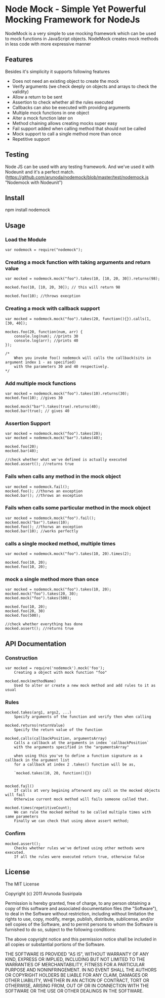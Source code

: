 Node Mock - Simple Yet Powerful Mocking Framework for NodeJs
============================================================

NodeMock is a very simple to use mocking framework which can be used to 
mock functions in JavaScript objects. 
NodeMock creates mock methods in less code with more expressive manner

Features
--------
Besides it's simplicity it supports following features

* Does not need an existing object to create the mock
* Verify arguments (we check deeply on objects and arrays to check the validity)
* Allow a return to be sent
* Assertion to check whether all the rules executed
* Callbacks can also be executed with providing arguments
* Multiple mock functions in one object
* Alter a mock function later on
* Method chaining allows creating mocks super easy
* Fail support added when calling method that should not be called
* Mock support to call a single method more than once
* Repetitive support
	
Testing
-------
Node JS can be used with any testing framework. And we've used it with 
Nodeunit and it's a perfect match.
(https://github.com/arunoda/nodemock/blob/master/test/nodemock.js "Nodemock with Nodeunit")

Install
---------
npm install nodemock

Usage
------

### Load the Module
	var nodemock = require("nodemock");

### Creating a mock function with taking arguments and return value
	var mocked = nodemock.mock("foo").takes(10, [10, 20, 30]).returns(98);
	
	mocked.foo(10, [10, 20, 30]); // this will return 98
	
	mocked.foo(10); //throws execption
	
### Creating a mock with callback support
	var mocked = nodemock.mock("foo").takes(20, function(){}).calls(1, [30, 40]);
	
	mockes.foo(20, function(num, arr) {
		console.log(num); //prints 30
		console.log(arr); //prints 40
	});
	
	/*
		When you invoke foo() nodemock will calls the callback(sits in argument index 1 - as specified)
		with the parameters 30 and 40 respectively. 
	*/
	
### Add multiple mock functions
	var mocked = nodemock.mock("foo").takes(10).returns(30);
	mocked.foo(10); //gives 30
	
	mocked.mock("bar").takes(true).returns(40);
	mocked.bar(true); // gives 40
	
### Assertion Support
	var mocked = nodemock.mock("foo").takes(20);
	var mocked = nodemock.mock("bar").takes(40);
	
	mocked.foo(20);
	mocked.bar(40);
	
	//check whether what we've defined is actually executed
	mocked.assert(); //returns true
	
### Fails when calls any method in the mock object
	var mocked = nodemock.fail();
	mocked.foo(); //thorws an exception
	mocked.bar(); //throws an exception
	
### Fails when calls some particular method in the mock object
	var mocked = nodemock.mock("foo").fail();
	mocked.mock("bar").takes(10);
	mocked.foo(); //thorws an exception
	mocked.bar(10); //works perfectly
	
### calls a single mocked method, multiple times
	
	var mocked = nodemock.mock("foo").takes(10, 20).times(2);
	
	mocked.foo(10, 20);
	mocked.foo(10, 20);
	
### mock a single method more than once
	var mocked = nodemock.mock("foo").takes(10, 20);
	mocked.mock("foo").takes(20, 30);
	mocked.mock("foo").takes(500);
	
	mocked.foo(10, 20);
	mocked.foo(20, 30)
	mocked.foo(500);
	
	//check whether everything has done
	mocked.assert(); //returns true
	
	
API Documentation
-----------------

### Construction ###

	var mocked = require('nodemock').mock('foo');
		Creating a object with mock function "foo"
	
	mocked.mock(methodName)
		Used to alter or create a new mock method and add rules to it as usual
		
### Rules ###

	mocked.takes(arg1, args2, ...)
		Specify arguments of the function and verify then when calling
		
	mocked.returns(returnValue)
		Specify the return value of the function
		
	mocked.calls(callbackPosition, argumentsArray)		 
		Calls a callback at the arguments in index `callbackPosition`
		with the arguments specified in the "argumentsArray"
		
		when using this you've to define a function signature as a callback in the argument list
		for a callback at index 2 .takes() function will be as,
		
		`mocked.takes(10, 20, function(){})
	
		
	mocked.fail()
		If calls at very begining afterword any call on the mocked objects will fail
		Otherwise current mock method will fails someone called that. 
		
	mocked.times(repetitiveCount);
		We can rule the mocked method to be called multiple times with same parameters
		Finally we can check that using above assert method;
	
### Confirm ###

	mocked.assert();
		Checks whether rules we've defined using other methods were executed.
		If all the rules were executed return true, otherwise false
		
License
-------
The MIT License

Copyright (c) 2011 Arunoda Susiripala

Permission is hereby granted, free of charge, to any person obtaining a copy
of this software and associated documentation files (the "Software"), to deal
in the Software without restriction, including without limitation the rights
to use, copy, modify, merge, publish, distribute, sublicense, and/or sell
copies of the Software, and to permit persons to whom the Software is
furnished to do so, subject to the following conditions:

The above copyright notice and this permission notice shall be included in
all copies or substantial portions of the Software.

THE SOFTWARE IS PROVIDED "AS IS", WITHOUT WARRANTY OF ANY KIND, EXPRESS OR
IMPLIED, INCLUDING BUT NOT LIMITED TO THE WARRANTIES OF MERCHANTABILITY,
FITNESS FOR A PARTICULAR PURPOSE AND NONINFRINGEMENT. IN NO EVENT SHALL THE
AUTHORS OR COPYRIGHT HOLDERS BE LIABLE FOR ANY CLAIM, DAMAGES OR OTHER
LIABILITY, WHETHER IN AN ACTION OF CONTRACT, TORT OR OTHERWISE, ARISING FROM,
OUT OF OR IN CONNECTION WITH THE SOFTWARE OR THE USE OR OTHER DEALINGS IN
THE SOFTWARE.

